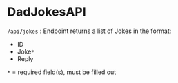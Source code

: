 # DadJokesAPI
`/api/jokes` : Endpoint returns a list of Jokes in the format:
- ID
- Joke`*`
- Reply

 `*` = required field(s), must be filled out

